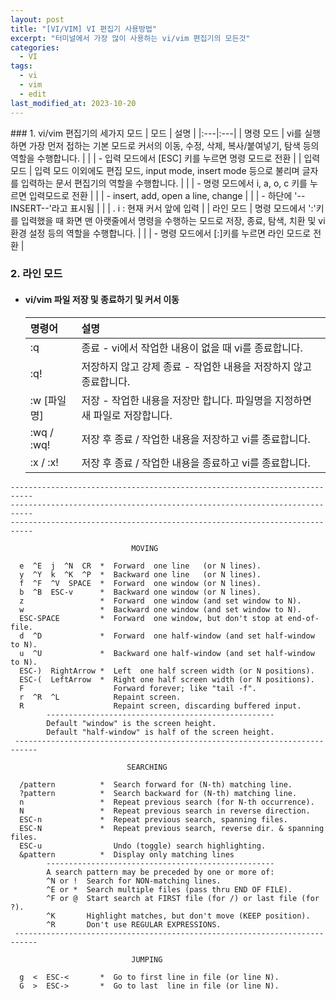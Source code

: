 ```yaml
---
layout: post
title: "[VI/VIM] VI 편집기 사용방법"
excerpt: "터미널에서 가장 많이 사용하는 vi/vim 편집기의 모든것"
categories:
  - VI
tags:
  - vi
  - vim
  - edit
last_modified_at: 2023-10-20
---
```


<!-->
### 1. vi/vim 편집기의 세가지 모드

| 모드 | 설명 |
|:---|:---|
| 명령 모드 | vi를 실행하면 가장 먼저 접하는 기본 모드로 커서의 이동, 수정, 삭제, 복사/붙여넣기, 탐색 등의 역할을 수행합니다. |
|           |   - 입력 모드에서 [ESC] 키를 누르면 명령 모드로 전환 |
| 입력 모드 | 입력 모드 이외에도 편집 모드, input mode, insert mode 등으로 불리며 글자를 입력하는 문서 편집기의 역할을 수행합니다. |
|           |   - 명령 모드에서 i, a, o, c 키를 누르면 입력모드로 전환 |
|           |   - insert, add, open a line, change |
|           |   - 하단에 '--INSERT--'라고 표시됨 |
|           |     . i : 현재 커서 앞에 입력 |
| 라인 모드 | 명령 모드에서 ':'키를 입력했을 때 화면 맨 아랫줄에서 명령을 수행하는 모드로 저장, 종료, 탐색, 치환 및 vi 환경 설정 등의 역할을 수행합니다. |
|           |   - 명령 모드에서 [:]키를 누르면 라인 모드로 전환 |
<!-->
### 2. 라인 모드
* #### vi/vim 파일 저장 및 종료하기 및 커서 이동

  | 명령어 | 설명 |
  | :--- | :--- |
  | :q          | 종료 - vi에서 작업한 내용이 없을 때 vi를 종료합니다.                        |
  | :q!         | 저장하지 않고 강제 종료 - 작업한 내용을 저장하지 않고 종료합니다.           |
  | :w [파일명] | 저장 - 작업한 내용을 저장만 합니다. 파일명을 지정하면 새 파일로 저장합니다. |
  | :wq / :wq!  | 저장 후 종료 / 작업한 내용을 저장하고  vi를 종료합니다.                     |
  | :x / :x!    | 저장 후 종료 / 작업한 내용을 종료하고 vi를 종료합니다.                      |


```
---------------------------------------------------------------------------
---------------------------------------------------------------------------
---------------------------------------------------------------------------

                           MOVING

  e  ^E  j  ^N  CR  *  Forward  one line   (or N lines).
  y  ^Y  k  ^K  ^P  *  Backward one line   (or N lines).
  f  ^F  ^V  SPACE  *  Forward  one window (or N lines).
  b  ^B  ESC-v      *  Backward one window (or N lines).
  z                 *  Forward  one window (and set window to N).
  w                 *  Backward one window (and set window to N).
  ESC-SPACE         *  Forward  one window, but don't stop at end-of-file.
  d  ^D             *  Forward  one half-window (and set half-window to N).
  u  ^U             *  Backward one half-window (and set half-window to N).
  ESC-)  RightArrow *  Left  one half screen width (or N positions).
  ESC-(  LeftArrow  *  Right one half screen width (or N positions).
  F                    Forward forever; like "tail -f".
  r  ^R  ^L            Repaint screen.
  R                    Repaint screen, discarding buffered input.
        ---------------------------------------------------
        Default "window" is the screen height.
        Default "half-window" is half of the screen height.
 ---------------------------------------------------------------------------

                          SEARCHING

  /pattern          *  Search forward for (N-th) matching line.
  ?pattern          *  Search backward for (N-th) matching line.
  n                 *  Repeat previous search (for N-th occurrence).
  N                 *  Repeat previous search in reverse direction.
  ESC-n             *  Repeat previous search, spanning files.
  ESC-N             *  Repeat previous search, reverse dir. & spanning files.
  ESC-u                Undo (toggle) search highlighting.
  &pattern          *  Display only matching lines
        ---------------------------------------------------
        A search pattern may be preceded by one or more of:
        ^N or !  Search for NON-matching lines.
        ^E or *  Search multiple files (pass thru END OF FILE).
        ^F or @  Start search at FIRST file (for /) or last file (for ?).
        ^K       Highlight matches, but don't move (KEEP position).
        ^R       Don't use REGULAR EXPRESSIONS.
 ---------------------------------------------------------------------------

                           JUMPING

  g  <  ESC-<       *  Go to first line in file (or line N).
  G  >  ESC->       *  Go to last  line in file (or line N).
```